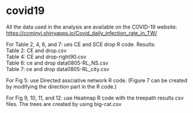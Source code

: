 # covid19
All the data used in the analysis are available on the COVID-19 website:
https://ccminyi.shinyapps.io/Covid_daily_infection_rate_in_TW/  

For Table 2, 4, 6, and 7: ues CE and SCE drop R code. 
Results:  
Table 2: CE and drop.csv    
Table 4: CE and drop-right90.csv    
Table 6: ce and drop data0805-RL_NS.csv   
Table 7: ce and drop data0805-RL_city.csv   

For Fig 5: use Directed assciative network R code. (Figure 7 can be created by modifying the direction part in the R code.)  

For Fig 9, 10, 11, and 12: use Heatmap R code with the treepath results csv files. The trees are created by using big-cat.csv 
